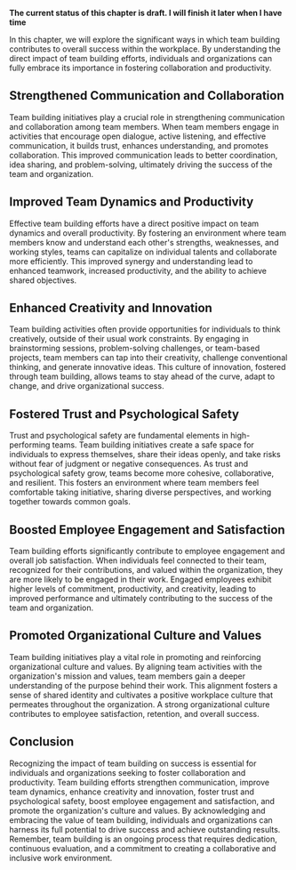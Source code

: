 **The current status of this chapter is draft. I will finish it later when I have time**

In this chapter, we will explore the significant ways in which team building contributes to overall success within the workplace. By understanding the direct impact of team building efforts, individuals and organizations can fully embrace its importance in fostering collaboration and productivity.

**Strengthened Communication and Collaboration**
------------------------------------------------

Team building initiatives play a crucial role in strengthening communication and collaboration among team members. When team members engage in activities that encourage open dialogue, active listening, and effective communication, it builds trust, enhances understanding, and promotes collaboration. This improved communication leads to better coordination, idea sharing, and problem-solving, ultimately driving the success of the team and organization.

**Improved Team Dynamics and Productivity**
-------------------------------------------

Effective team building efforts have a direct positive impact on team dynamics and overall productivity. By fostering an environment where team members know and understand each other's strengths, weaknesses, and working styles, teams can capitalize on individual talents and collaborate more efficiently. This improved synergy and understanding lead to enhanced teamwork, increased productivity, and the ability to achieve shared objectives.

**Enhanced Creativity and Innovation**
--------------------------------------

Team building activities often provide opportunities for individuals to think creatively, outside of their usual work constraints. By engaging in brainstorming sessions, problem-solving challenges, or team-based projects, team members can tap into their creativity, challenge conventional thinking, and generate innovative ideas. This culture of innovation, fostered through team building, allows teams to stay ahead of the curve, adapt to change, and drive organizational success.

**Fostered Trust and Psychological Safety**
-------------------------------------------

Trust and psychological safety are fundamental elements in high-performing teams. Team building initiatives create a safe space for individuals to express themselves, share their ideas openly, and take risks without fear of judgment or negative consequences. As trust and psychological safety grow, teams become more cohesive, collaborative, and resilient. This fosters an environment where team members feel comfortable taking initiative, sharing diverse perspectives, and working together towards common goals.

**Boosted Employee Engagement and Satisfaction**
------------------------------------------------

Team building efforts significantly contribute to employee engagement and overall job satisfaction. When individuals feel connected to their team, recognized for their contributions, and valued within the organization, they are more likely to be engaged in their work. Engaged employees exhibit higher levels of commitment, productivity, and creativity, leading to improved performance and ultimately contributing to the success of the team and organization.

**Promoted Organizational Culture and Values**
----------------------------------------------

Team building initiatives play a vital role in promoting and reinforcing organizational culture and values. By aligning team activities with the organization's mission and values, team members gain a deeper understanding of the purpose behind their work. This alignment fosters a sense of shared identity and cultivates a positive workplace culture that permeates throughout the organization. A strong organizational culture contributes to employee satisfaction, retention, and overall success.

**Conclusion**
--------------

Recognizing the impact of team building on success is essential for individuals and organizations seeking to foster collaboration and productivity. Team building efforts strengthen communication, improve team dynamics, enhance creativity and innovation, foster trust and psychological safety, boost employee engagement and satisfaction, and promote the organization's culture and values. By acknowledging and embracing the value of team building, individuals and organizations can harness its full potential to drive success and achieve outstanding results. Remember, team building is an ongoing process that requires dedication, continuous evaluation, and a commitment to creating a collaborative and inclusive work environment.
